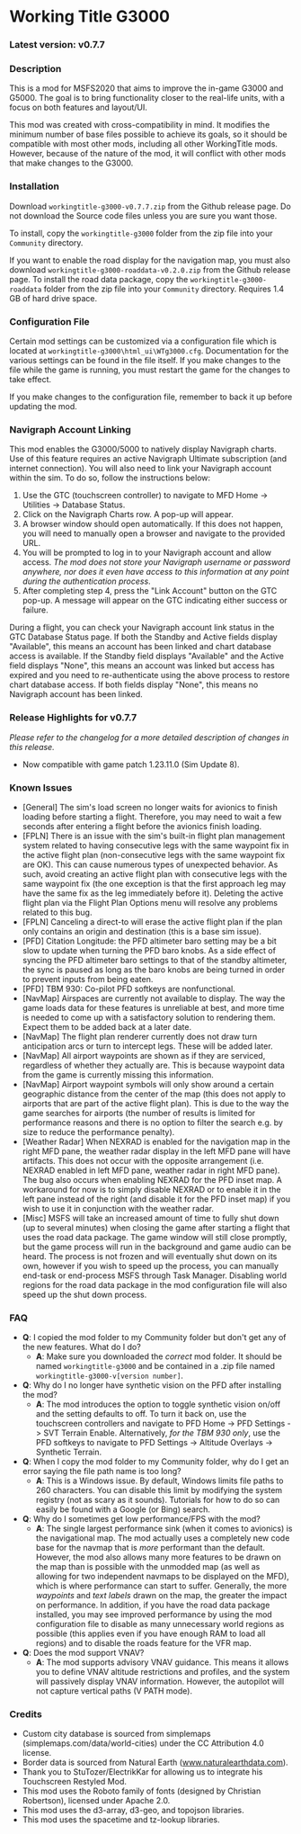 # Working Title G3000

### Latest version: v0.7.7

### Description
This is a mod for MSFS2020 that aims to improve the in-game G3000 and G5000. The goal is to bring functionality closer to the real-life units, with a focus on both features and layout/UI.

This mod was created with cross-compatibility in mind. It modifies the minimum number of base files possible to achieve its goals, so it should be compatible with most other mods, including all other WorkingTitle mods. However, because of the nature of the mod, it will conflict with other mods that make changes to the G3000.

### Installation
Download `workingtitle-g3000-v0.7.7.zip` from the Github release page. Do not download the Source code files unless you are sure you want those.

To install, copy the `workingtitle-g3000` folder from the zip file into your `Community` directory.

If you want to enable the road display for the navigation map, you must also download `workingtitle-g3000-roaddata-v0.2.0.zip` from the Github release page. To install the road data package, copy the `workingtitle-g3000-roaddata` folder from the zip file into your `Community` directory. Requires 1.4 GB of hard drive space.

### Configuration File
Certain mod settings can be customized via a configuration file which is located at `workingtitle-g3000\html_ui\WTg3000.cfg`. Documentation for the various settings can be found in the file itself. If you make changes to the file while the game is running, you must restart the game for the changes to take effect.

If you make changes to the configuration file, remember to back it up before updating the mod.

### Navigraph Account Linking
This mod enables the G3000/5000 to natively display Navigraph charts. Use of this feature requires an active Navigraph Ultimate subscription (and internet connection). You will also need to link your Navigraph account within the sim. To do so, follow the instructions below:
1. Use the GTC (touchscreen controller) to navigate to MFD Home -> Utilities -> Database Status.
2. Click on the Navigraph Charts row. A pop-up will appear.
3. A browser window should open automatically. If this does not happen, you will need to manually open a browser and navigate to the provided URL.
4. You will be prompted to log in to your Navigraph account and allow access. *The mod does not store your Navigraph username or password anywhere, nor does it even have access to this information at any point during the authentication process*.
5. After completing step 4, press the "Link Account" button on the GTC pop-up. A message will appear on the GTC indicating either success or failure.

During a flight, you can check your Navigraph account link status in the GTC Database Status page. If both the Standby and Active fields display "Available", this means an account has been linked and chart database access is available. If the Standby field displays "Available" and the Active field displays "None", this means an account was linked but access has expired and you need to re-authenticate using the above process to restore chart database access. If both fields display "None", this means no Navigraph account has been linked.

### Release Highlights for v0.7.7
*Please refer to the changelog for a more detailed description of changes in this release.*
- Now compatible with game patch 1.23.11.0 (Sim Update 8).

### Known Issues
- \[General\] The sim's load screen no longer waits for avionics to finish loading before starting a flight. Therefore, you may need to wait a few seconds after entering a flight before the avionics finish loading.
- \[FPLN\] There is an issue with the sim's built-in flight plan management system related to having consecutive legs with the same waypoint fix in the active flight plan (non-consecutive legs with the same waypoint fix are OK). This can cause numerous types of unexpected behavior. As such, avoid creating an active flight plan with consecutive legs with the same waypoint fix (the one exception is that the first approach leg may have the same fix as the leg immediately before it). Deleting the active flight plan via the Flight Plan Options menu will resolve any problems related to this bug.
- \[FPLN\] Canceling a direct-to will erase the active flight plan if the plan only contains an origin and destination (this is a base sim issue).
- \[PFD\] Citation Longitude: the PFD altimeter baro setting may be a bit slow to update when turning the PFD baro knobs. As a side effect of syncing the PFD altimeter baro settings to that of the standby altimeter, the sync is paused as long as the baro knobs are being turned in order to prevent inputs from being eaten.
- \[PFD\] TBM 930: Co-pilot PFD softkeys are nonfunctional.
- \[NavMap\] Airspaces are currently not available to display. The way the game loads data for these features is unreliable at best, and more time is needed to come up with a satisfactory solution to rendering them. Expect them to be added back at a later date.
- \[NavMap\] The flight plan renderer currently does not draw turn anticipation arcs or turn to intercept legs. These will be added later.
- \[NavMap\] All airport waypoints are shown as if they are serviced, regardless of whether they actually are. This is because waypoint data from the game is currently missing this information.
- \[NavMap\] Airport waypoint symbols will only show around a certain geographic distance from the center of the map (this does not apply to airports that are part of the active flight plan). This is due to the way the game searches for airports (the number of results is limited for performance reasons and there is no option to filter the search e.g. by size to reduce the performance penalty).
- \[Weather Radar\] When NEXRAD is enabled for the navigation map in the right MFD pane, the weather radar display in the left MFD pane will have artifacts. This does not occur with the opposite arrangement (i.e. NEXRAD enabled in left MFD pane, weather radar in right MFD pane). The bug also occurs when enabling NEXRAD for the PFD inset map. A workaround for now is to simply disable NEXRAD or to enable it in the left pane instead of the right (and disable it for the PFD inset map) if you wish to use it in conjunction with the weather radar.
- \[Misc\] MSFS will take an increased amount of time to fully shut down (up to several minutes) when closing the game after starting a flight that uses the road data package. The game window will still close promptly, but the game process will run in the background and game audio can be heard. The process is not frozen and will eventually shut down on its own, however if you wish to speed up the process, you can manually end-task or end-process MSFS through Task Manager. Disabling world regions for the road data package in the mod configuration file will also speed up the shut down process.

### FAQ
- **Q**: I copied the mod folder to my Community folder but don't get any of the new features. What do I do?
  - **A**: Make sure you downloaded the *correct* mod folder. It should be named `workingtitle-g3000` and be contained in a .zip file named `workingtitle-g3000-v[version number]`.
- **Q**: Why do I no longer have synthetic vision on the PFD after installing the mod?
  - **A**: The mod introduces the option to toggle synthetic vision on/off and the setting defaults to off. To turn it back on, use the touchscreen controllers and navigate to PFD Home -> PFD Settings -> SVT Terrain Enable. Alternatively, *for the TBM 930 only*, use the PFD softkeys to navigate to PFD Settings -> Altitude Overlays -> Synthetic Terrain.
- **Q**: When I copy the mod folder to my Community folder, why do I get an error saying the file path name is too long?
  - **A**: This is a Windows issue. By default, Windows limits file paths to 260 characters. You can disable this limit by modifying the system registry (not as scary as it sounds). Tutorials for how to do so can easily be found with a Google (or Bing) search.
- **Q**: Why do I sometimes get low performance/FPS with the mod?
  - **A**: The single largest performance sink (when it comes to avionics) is the navigational map. The mod actually uses a completely new code base for the navmap that is _more_ performant than the default. However, the mod also allows many more features to be drawn on the map than is possible with the unmodded map (as well as allowing for two independent navmaps to be displayed on the MFD), which is where performance can start to suffer. Generally, the more _waypoints_ and _text labels_ drawn on the map, the greater the impact on performance. In addition, if you have the road data package installed, you may see improved performance by using the mod configuration file to disable as many unnecessary world regions as possible (this applies even if you have enough RAM to load all regions) and to disable the roads feature for the VFR map.
- **Q**: Does the mod support VNAV?
  - **A**: The mod supports advisory VNAV guidance. This means it allows you to define VNAV altitude restrictions and profiles, and the system will passively display VNAV information. However, the autopilot will not capture vertical paths (V PATH mode).

### Credits
- Custom city database is sourced from simplemaps (simplemaps.com/data/world-cities) under the CC Attribution 4.0 license.
- Border data is sourced from Natural Earth (www.naturalearthdata.com).
- Thank you to StuTozer/ElectrikKar for allowing us to integrate his Touchscreen Restyled Mod.
- This mod uses the Roboto family of fonts (designed by Christian Robertson), licensed under Apache 2.0.
- This mod uses the d3-array, d3-geo, and topojson libraries.
- This mod uses the spacetime and tz-lookup libraries.
